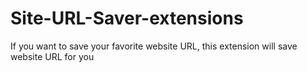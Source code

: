 # Site-URL-Saver-extensions
If you want to save your favorite website URL, this extension will save website URL for you 
